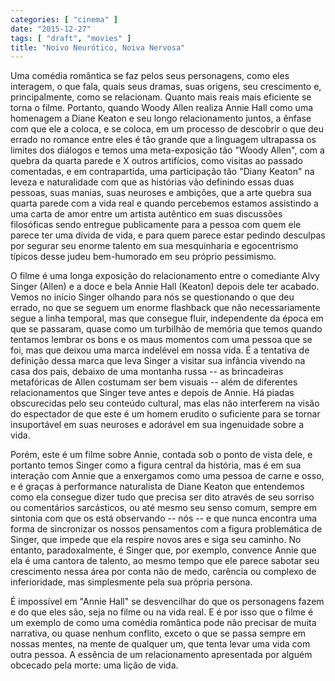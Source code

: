 ```yaml
---
categories: [ "cinema" ]
date: "2015-12-27"
tags: [ "draft", "movies" ]
title: "Noivo Neurótico, Noiva Nervosa"
---
```

Uma comédia romântica se faz pelos seus personagens, como eles interagem, o que fala, quais seus dramas, suas origens, seu crescimento e, principalmente, como se relacionam. Quanto mais reais mais eficiente se torna o filme. Portanto, quando Woody Allen realiza Annie Hall como uma homenagem a Diane Keaton e seu longo relacionamento juntos, a ênfase com que ele a coloca, e se coloca, em um processo de descobrir o que deu errado no romance entre eles é tão grande que a linguagem ultrapassa os limites dos diálogos e temos uma meta-exposição tão "Woody Allen", com a quebra da quarta parede e X outros artifícios, como visitas ao passado comentadas, e em contrapartida, uma participação tão "Diany Keaton" na leveza e naturalidade com que as histórias vão definindo essas duas pessoas, suas manias, suas neuroses e ambições, que a arte quebra sua quarta parede com a vida real e quando percebemos estamos assistindo a uma carta de amor entre um artista autêntico em suas discussões filosóficas sendo entregue publicamente para a pessoa com quem ele parece ter uma dívida de vida, e para quem parece estar pedindo desculpas por segurar seu enorme talento em sua mesquinharia e egocentrismo típicos desse judeu bem-humorado em seu próprio pessimismo.

O filme é uma longa exposição do relacionamento entre o comediante Alvy Singer (Allen) e a doce e bela Annie Hall (Keaton) depois dele ter acabado. Vemos no início Singer olhando para nós se questionando o que deu errado, no que se seguem um enorme flashback que não necessariamente segue a linha temporal, mas que consegue fluir, independente da época em que se passaram, quase como um turbilhão de memória que temos quando tentamos lembrar os bons e os maus momentos com uma pessoa que se foi, mas que deixou uma marca indelével em nossa vida. É a tentativa de definição dessa marca que leva Singer a visitar sua infância vivendo na casa dos pais, debaixo de uma montanha russa -- as brincadeiras metafóricas de Allen costumam ser bem visuais -- além de diferentes relacionamentos que Singer teve antes e depois de Annie. Há piadas obscurecidas pelo seu conteúdo cultural, mas elas não interferem na visão do espectador de que este é um homem erudito o suficiente para se tornar insuportável em suas neuroses e adorável em sua ingenuidade sobre a vida.

Porém, este é um filme sobre Annie, contada sob o ponto de vista dele, e portanto temos Singer como a figura central da história, mas é em sua interação com Annie que a enxergamos como uma pessoa de carne e osso, e é graças à performance naturalista de Diane Keaton que entendemos como ela consegue dizer tudo que precisa ser dito através de seu sorriso ou comentários sarcásticos, ou até mesmo seu senso comum, sempre em sintonia com que os está observando -- nós -- e que nunca encontra uma forma de sincronizar os nossos pensamentos com a figura problemática de Singer, que impede que ela respire novos ares e siga seu caminho. No entanto, paradoxalmente, é Singer que, por exemplo, convence Annie que ela é uma cantora de talento, ao mesmo tempo que ele parece sabotar seu crescimento nessa área por conta não de medo, carência ou complexo de inferioridade, mas simplesmente pela sua própria persona.

É impossível em "Annie Hall" se desvencilhar do que os personagens fazem e do que eles são, seja no filme ou na vida real. E é por isso que o filme é um exemplo de como uma comédia romântica pode não precisar de muita narrativa, ou quase nenhum conflito, exceto o que se passa sempre em nossas mentes, na mente de qualquer um, que tenta levar uma vida com outra pessoa. A essência de um relacionamento apresentada por alguém obcecado pela morte: uma lição de vida.
